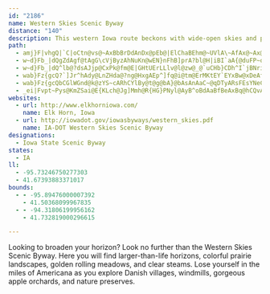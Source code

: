 ```yaml
---
id: "2186"
name: Western Skies Scenic Byway
distance: "140"
description: This western Iowa route beckons with wide-open skies and prairie landscapes. Windswept meadows are home to picturesque windmills.
path:
  - amj}F|vhgQ|`C|oCtn@vs@~AxBbBrDdAnDx@pEb@|ElChaBEhm@~UVlA\~AfAx@~Ax@tB^bCxBnKr@lCxAzB|BjCvpAboA`KrKpKhKfo@`n@zEvDrw@re@f[bSrRnLjA`AvUtZbd@fk@lDnDnB|@lUrHhR|EjAx@`AbAtAzCfCpPt@bDla@~`Ah@fCj@jFzCrb@ZtBx@dCjBlCxQlN~JlHrUpNl@p@^nBDpKCvONtj@
  - w~d}Fb_|dQgZdAgf@tAgG\cVjByzAhNuKn@wEN}nFhB]prA?bl@H|iBI`aA{@duFP~qDEtqBk@~fAIb[DhGd@|UKhYN|[EjUh@lg@_@|c@?tGz@bY[~c@Ir~@DzG|@`\M~^Oti@I`CUbBUlAg@rAq@tAgApA_BjA}Bt@kMp@gD^qAf@yA|@}@~@eAlBm@hBk@rEOdKCzQDz~@H~HXnM?zG_@nYMvwBEdp@K`ASxAo@fC{Qrq@e@lDClB@h|A?lBO`CMfAe@pBsFhM}HxRw@|CQlCGpg@HhVe@nUInIRdc@?vwBHx@ZdBpEhKhAe@dBAvP`G~CXnHKhj@B|eA`@fSv@~Gx@tFrAfC`AbDfB|ErDfKzKrvA|`BdDfDjI~GfH~Gt\``@
  - w~d}Fb_|dQ^lb@?dsAJjp@CxPk@fm@E|GHtUErLLlv@l@zw@_@`uCHb}CDh^I`jBNri@En}@@j_@Q|H_@dEeChOaChLcAtH_@bHCbE^`JrGpz@b@fEv@lMx@hPT`UiBd~IHljAEreAF||DKdCm@dEk@zBy@pBcAzAoTbYsCrE_AxBmd@bmA_ClHsBzIgDbTmUr}AaPjmAkBrSsK`vAk@nEqAzFyBtGiTpf@sAnEi@jDOjAUtFD`FDjAhBtRHlCItDo@xEo@lC
  - wab}Fz{gcQ?`]Jr^hAdy@LnZHda@?ng@HxgAEp^]fq@i@tm@ErMKtEY`EYxBw@xDeAfDcArBy@pAuAjBcDnCcB|@gD`AuBXq^pBkCb@aF|BuBtBiCdDyBtEmAbE_@bCc@dFCzCRrRBpSu@foC?tOT`i@I|cAWthALxqA]xa@Rbq@BjeA^li@ItV_Ahr@KpT@`MX~VHtd@i@bpAHvSbAtt@@hRUbXItB_@lEy@pFQfCGzBBvfA
  - wab}Fz{gcQbCGlWGnd@k@zYS~cARhCYlBy@t@g@bA}@bAsAnAaC~@qDTyARsFEsYNeC^gCh@sBhAyBnA{AxAeAfAi@`B[zo@L
  - _ei|Fvpt~Pys@KmZSai@E{KLch@Jg]Mmh@R{HG}PNyl@AyB^oBdAaBfBeAxBq@hCQvAIvAGbUW`Di@tB_AlBoApAcB~@mC^mh@Pes@c@{LJeN^gCEsDe@yUgFsBgAoJgIiCkBoDsAgEgAgDe@yCQkNOeMCyB_@i@SeBsA}AmBwDkJyAiCoAkAgB_Ak@MiAM}DE_aAw@{[GeAFyA\uAx@w@l@q@x@}@vAi@rAi@`CSrAKfEBriAG`B[jCc@dBo@tA_AvAeAfA}@j@sAf@gAPs~@LsB^kAp@g@f@iAvBs@|CE|@e@b}@]|BUj@o@dAgBrAiB^y[v@}@FoAZsBnA}@`AuKhS_BzAkBn@miAtAcu@j@su@Z_p@DoANkAZwBdAmErCuM|JoBjAm@RoBVsUFTvgADfEN`Dx@tHtIx`@hAlGj@rBfCdLj@fF\zDJjFAvJcAdo@?lHb@|It@lGrAxFh@dBbBnEhBlDx@pAxOpS~CxFbCtGx@`Dj@~Cl@xFVtDFjFXfnAObq@?~ENhNEljASd_@a@bWCzKi@ll@EhNe@r[BvFVrDrA`JtR|r@d@rCVnDHxJCtz@?bGHd@zO~f@lArF~@tGlH`q@r@lEnAlFfDtLt@zC^pCf@fFZlIfC|qAGzFQdCy@dGm@fCsB`GwI`PoBhFcAjD_@zBk@lESxC[xlA@b~@NpNt@tNlAb[LfHCxD]vJoBv]cExc@YxHH`HpFnl@RpELfJBr]Rze@n@`R~A|WZbNu@zx@y@fm@SxCk@rEmExRo@vDYtBm@zGEjFNpgCDvw@EnMXbp@Eva@IlO?d_AP~e@hAfsAW`qBDdXEjP?|^DzRPzNBjQl@ftASriCRjmARt`@Fb`@u@zvADpX?|x@HxJCjYH`ERxDV`D`AzF~AdGrBzElTra@rDxHl@zAdBlGhAfH\|EPtGHtg@?xsBOxnBNnMxDvcA?hH}@hJKjCHtDNvAhAdDvArBp@l@fD~ApK`EpFfCd@^bApAvArCn@hCPdCBbOFlDLjAd@rC\lAhFtMdArEPdCDfFErZDrDDdAn@tFbAbEhAhC|CrEtArAnOjKbAfAfAlBz@zC^vDI`E[`G?|@R|B\vBp@nB|EfKt@jA`AdApTtR`DfCvJxGhPpPzClCzL~Ix[vSxCnDpA~Bz@vB`@fBdAhGTpLHjMNpc@C`HYtPs@|UK`Iy@pXE`D^be@?`J^dWThYH||@Ilz@
websites:
  - url: http://www.elkhorniowa.com/
    name: Elk Horn, Iowa
  - url: http://iowadot.gov/iowasbyways/western_skies.pdf
    name: IA-DOT Western Skies Scenic Byway
designations:
  - Iowa State Scenic Byway
states:
  - IA
ll:
  - -95.73246750277303
  - 41.67393883371017
bounds:
  - - -95.89476000007392
    - 41.50368099967835
  - - -94.31806199956162
    - 41.732819000296615

---
```


Looking to broaden your horizon? Look no further than the Western Skies Scenic Byway. Here you will find larger-than-life horizons, colorful prairie landscapes, golden rolling meadows, and clear steams. Lose yourself in the miles of Americana as you explore Danish villages, windmills, gorgeous apple orchards, and nature preserves.

